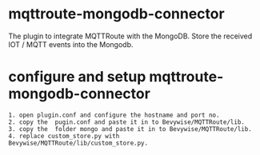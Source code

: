 # mqttroute-mongodb-connector
The plugin to integrate MQTTRoute with the MongoDB. Store the received IOT / MQTT events into the Mongodb.

# configure and setup mqttroute-mongodb-connector
	1. open plugin.conf and configure the hostname and port no.
	2. copy the  pugin.conf and paste it in to Bevywise/MQTTRoute/lib.
	3. copy the  folder mongo and paste it in to Bevywise/MQTTRoute/lib.
	4. replace custom_store.py with Bevywise/MQTTRoute/lib/custom_store.py.
